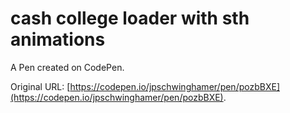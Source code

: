 # cash college loader with sth animations

A Pen created on CodePen.

Original URL: [https://codepen.io/jpschwinghamer/pen/pozbBXE](https://codepen.io/jpschwinghamer/pen/pozbBXE).

